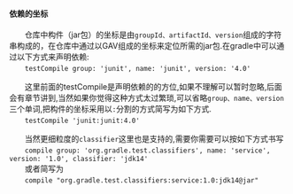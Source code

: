 #### 依赖的坐标
　　仓库中构件（jar包）的坐标是由`groupId、artifactId、version`组成的字符串构成的，在仓库中通过以GAV组成的坐标来定位所需的jar包.在gradle中可以通过以下方式来声明依赖:   
　　```testCompile group: 'junit', name: 'junit', version: '4.0'```    
  
　　这里前面的testCompile是声明依赖的的方位,如果不理解可以暂时忽略,后面会有章节讲到,当然如果你觉得这种方式太过繁琐,可以省略`group、name、version`三个单词,把构件的坐标采用以`:`分割的方式简写为如下方式.    
　　```testCompile 'junit:junit:4.0'```   
  
　　当然更细粒度的`classifier`这里也是支持的,需要你需要可以按如下方式书写   
　　```compile group: 'org.gradle.test.classifiers', name: 'service', version: '1.0', classifier: 'jdk14'```   
　　或者简写为   
　　```compile "org.gradle.test.classifiers:service:1.0:jdk14@jar"```   